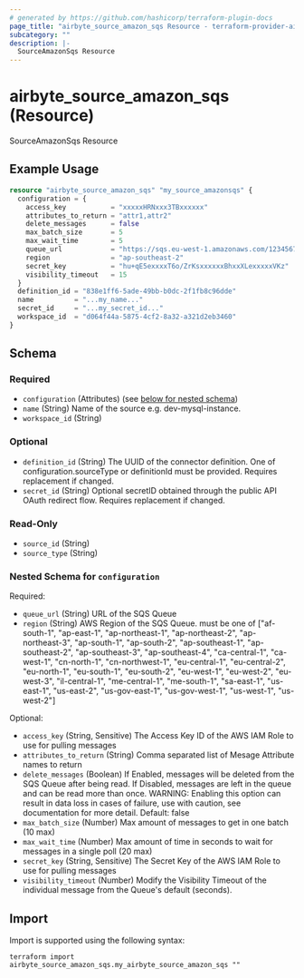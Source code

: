 ```yaml
---
# generated by https://github.com/hashicorp/terraform-plugin-docs
page_title: "airbyte_source_amazon_sqs Resource - terraform-provider-airbyte"
subcategory: ""
description: |-
  SourceAmazonSqs Resource
---
```


# airbyte_source_amazon_sqs (Resource)

SourceAmazonSqs Resource

## Example Usage

```terraform
resource "airbyte_source_amazon_sqs" "my_source_amazonsqs" {
  configuration = {
    access_key           = "xxxxxHRNxxx3TBxxxxxx"
    attributes_to_return = "attr1,attr2"
    delete_messages      = false
    max_batch_size       = 5
    max_wait_time        = 5
    queue_url            = "https://sqs.eu-west-1.amazonaws.com/1234567890/my-example-queue"
    region               = "ap-southeast-2"
    secret_key           = "hu+qE5exxxxT6o/ZrKsxxxxxxBhxxXLexxxxxVKz"
    visibility_timeout   = 15
  }
  definition_id = "838e1ff6-5ade-49bb-b0dc-2f1fb8c96dde"
  name          = "...my_name..."
  secret_id     = "...my_secret_id..."
  workspace_id  = "d064f44a-5875-4cf2-8a32-a321d2eb3460"
}
```

<!-- schema generated by tfplugindocs -->
## Schema

### Required

- `configuration` (Attributes) (see [below for nested schema](#nestedatt--configuration))
- `name` (String) Name of the source e.g. dev-mysql-instance.
- `workspace_id` (String)

### Optional

- `definition_id` (String) The UUID of the connector definition. One of configuration.sourceType or definitionId must be provided. Requires replacement if changed.
- `secret_id` (String) Optional secretID obtained through the public API OAuth redirect flow. Requires replacement if changed.

### Read-Only

- `source_id` (String)
- `source_type` (String)

<a id="nestedatt--configuration"></a>
### Nested Schema for `configuration`

Required:

- `queue_url` (String) URL of the SQS Queue
- `region` (String) AWS Region of the SQS Queue. must be one of ["af-south-1", "ap-east-1", "ap-northeast-1", "ap-northeast-2", "ap-northeast-3", "ap-south-1", "ap-south-2", "ap-southeast-1", "ap-southeast-2", "ap-southeast-3", "ap-southeast-4", "ca-central-1", "ca-west-1", "cn-north-1", "cn-northwest-1", "eu-central-1", "eu-central-2", "eu-north-1", "eu-south-1", "eu-south-2", "eu-west-1", "eu-west-2", "eu-west-3", "il-central-1", "me-central-1", "me-south-1", "sa-east-1", "us-east-1", "us-east-2", "us-gov-east-1", "us-gov-west-1", "us-west-1", "us-west-2"]

Optional:

- `access_key` (String, Sensitive) The Access Key ID of the AWS IAM Role to use for pulling messages
- `attributes_to_return` (String) Comma separated list of Mesage Attribute names to return
- `delete_messages` (Boolean) If Enabled, messages will be deleted from the SQS Queue after being read. If Disabled, messages are left in the queue and can be read more than once. WARNING: Enabling this option can result in data loss in cases of failure, use with caution, see documentation for more detail. Default: false
- `max_batch_size` (Number) Max amount of messages to get in one batch (10 max)
- `max_wait_time` (Number) Max amount of time in seconds to wait for messages in a single poll (20 max)
- `secret_key` (String, Sensitive) The Secret Key of the AWS IAM Role to use for pulling messages
- `visibility_timeout` (Number) Modify the Visibility Timeout of the individual message from the Queue's default (seconds).

## Import

Import is supported using the following syntax:

```shell
terraform import airbyte_source_amazon_sqs.my_airbyte_source_amazon_sqs ""
```
